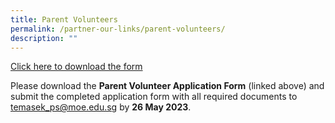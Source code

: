 ```yaml
---
title: Parent Volunteers
permalink: /partner-our-links/parent-volunteers/
description: ""
---
```

[Click here to download the form](/files/40%20hour%20parent%20volunteer%20application%20form%20(temasek%20primary%20school)_2023.pdf)

Please download the **Parent Volunteer Application Form** (linked above) and submit the completed application form with all required documents to temasek_ps@moe.edu.sg by **26 May 2023**.